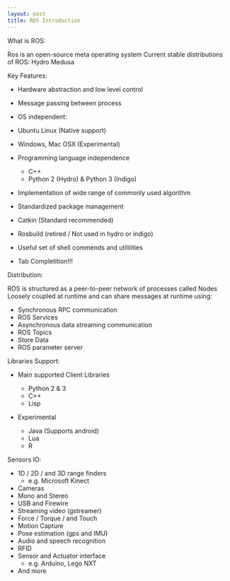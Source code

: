 ```yaml
---
layout: post
title: ROS Introduction
---
```


What is ROS:

Ros is an open-source meta operating system
Current stable distributions of ROS: Hydro Medusa

Key Features:

- Hardware abstraction and low level control
- Message passing between process
- OS independent: 
- Ubuntu Linux (Native support)
- Windows, Mac OSX (Experimental)
- Programming language independence
  - C++
  - Python 2 (Hydro) & Python 3 (Indigo)
- Implementation of wide range of commonly used algorithm

- Standardized package management
- Catkin (Standard recommended)
- Rosbuild (retired / Not used in hydro or indigo)
- Useful set of shell commends and utililities
- Tab Completition!!!


Distribution:

ROS is structured as a peer-to-peer network of processes called Nodes Loosely coupled at runtime and
can share messages at runtime using:

- Synchronous RPC communication 
- ROS Services
- Asynchronous data streaming communication
- ROS Topics
- Store Data 
- ROS parameter server

Libraries Support:

- Main supported Client Libraries
  - Python 2 & 3
  - C++
  - Lisp

- Experimental
  - Java (Supports android)
  - Lua
  - R


Sensors IO:

- 1D / 2D / and 3D range finders
  - e.g. Microsoft Kinect
- Cameras
- Mono and Stereo
- USB and Firewire
- Streaming video (gstreamer)
- Force / Torque / and Touch 
- Motion Capture
- Pose estimation (gps and IMU)
- Audio and speech recognition
- RFID
- Sensor and Actuator interface
  - e.g.  Arduino, Lego NXT
- And more











